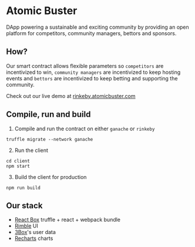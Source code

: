 # Atomic Buster

DApp powering a sustainable and exciting community by providing an open platform for competitors, community managers, bettors and sponsors.

## How?

Our smart contract allows flexible parameters so `competitors` are incentivized to win, `community managers` are incentivized to keep hosting events and `bettors` are incentivized to keep betting and supporting the community.

Check out our live demo at [rinkeby.atomicbuster.com](http://rinkeby.atomicbuster.com/)

## Compile, run and build

1. Compile and run the contract on either `ganache` or `rinkeby`

```
truffle migrate --network ganache
```

2. Run the client

```
cd client
npm start
```

3. Build the client for production

```
npm run build
```

## Our stack

* [React Box](https://github.com/truffle-box/react-box) truffle + react + webpack bundle
* [Rimble](https://rimble.consensys.design) UI
* [3Box](https://3box.io/)'s user data
* [Recharts](http://recharts.org/) charts
